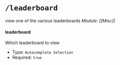 # `/leaderboard`
view one of the various leaderboards
*Module: [[Misc]]*
#### leaderboard
Which leaderboard to view
- Type: `Autocomplete Selection`
- Required: `true`